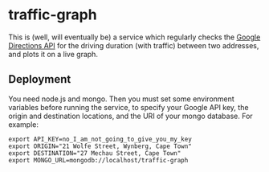traffic-graph
=============

This is (well, will eventually be) a service which regularly checks the [Google Directions API](https://developers.google.com/maps/documentation/directions/intro) for the driving duration (with traffic) between two addresses, and plots it on a live graph.

Deployment
----------

You need node.js and mongo. Then you must set some environment variables before running the service, to specify your Google API key, the origin and destination locations, and the URI of your mongo database. For example:

```
export API_KEY=no_I_am_not_going_to_give_you_my_key
export ORIGIN="21 Wolfe Street, Wynberg, Cape Town"
export DESTINATION="27 Mechau Street, Cape Town"
export MONGO_URL=mongodb://localhost/traffic-graph
```
